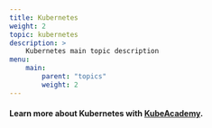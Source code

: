 ```yaml
---
title: Kubernetes
weight: 2
topic: kubernetes
description: >
    Kubernetes main topic description
menu:
    main:
        parent: "topics"
        weight: 2
---
```


#### Learn more about Kubernetes with [KubeAcademy](https://kube.academy).